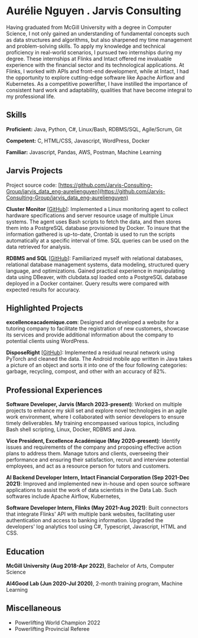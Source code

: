 # Aurélie Nguyen . Jarvis Consulting

Having graduated from McGill University with a degree in Computer Science, I not only gained an understanding of fundamental concepts such as data structures and algorithms, but also sharpened my time management and problem-solving skills. To apply my knowledge and technical proficiency in real-world scenarios, I pursued two internships during my degree. These internships at Flinks and Intact offered me invaluable experience with the financial sector and its technological applications. At Flinks, I worked with APIs and front-end development, while at Intact, I had the opportunity to explore cutting-edge software like Apache Airflow and Kubernetes. As a competitive powerlifter, I have instilled the importance of consistent hard work and adaptability, qualities that have become integral to my professional life.

## Skills

**Proficient:** Java, Python, C#, Linux/Bash, RDBMS/SQL, Agile/Scrum, Git

**Competent:** C, HTML/CSS, Javascript, WordPress, Docker

**Familiar:** Javascript, Pandas, AWS, Postman, Machine Learning

## Jarvis Projects

Project source code: [https://github.com/Jarvis-Consulting-Group/jarvis_data_eng-aurelienguyen](https://github.com/Jarvis-Consulting-Group/jarvis_data_eng-aurelienguyen)


**Cluster Monitor** [[GitHub](https://github.com/Jarvis-Consulting-Group/jarvis_data_eng-aurelienguyen/tree/master/linux_sql)]: Implemented a Linux monitoring agent to collect hardware specifications and server resource usage of multiple Linux systems. The agent uses Bash scripts to fetch the data, and then stores them into a PostgreSQL database provisioned by Docker. To insure that the information gathered is up-to-date, Crontab is used to run the scripts automatically at a specific interval of time. SQL queries can be used on the data retrieved for analysis.

**RDBMS and SQL** [[GitHub](https://github.com/Jarvis-Consulting-Group/jarvis_data_eng-aurelienguyen/tree/master/sql)]: Familiarized myself with relational databases, relational database management systems, data modeling, structured query language, and optimizations. Gained practical experience in manipulating data using DBeaver, with clubdata.sql loaded onto a PostgreSQL database deployed in a Docker container. Query results were compared with expected results for accuracy.


## Highlighted Projects
**excellenceacademique.com**: Designed and developed a website for a tutoring company to facilitate the registration of new customers, showcase its services and provide additional information about the company to potential clients using WordPress.

**DisposeRight** [[GitHub](https://github.com/aurelie-nguyen/DisposeRight)]: Implemented a residual neural network using PyTorch and cleaned the data. The Android mobile app written in Java takes a picture of an object and sorts it into one of the four following categories: garbage, recycling, compost, and other with an accuracy of 82%.


## Professional Experiences

**Software Developer, Jarvis (March 2023-present)**: Worked on multiple projects to enhance my skill set and explore novel technologies in an agile work environment, where I collaborated with senior developers to ensure timely deliverables. My training encompassed various topics, including Bash shell scripting, Linux, Docker, RDBMS and Java.

**Vice President, Excellence Académique (May 2020-present)**: Identify issues and requirements of the company and proposing effective action plans to address them. Manage tutors and clients, overseeing their performance and ensuring their satisfaction, recruit and interview potential employees, and act as a resource person for tutors and customers.

**AI Backend Developer Intern, Intact Financial Corporation (Sep 2021-Dec 2021)**: Improved and implemented new in-house and open source software applications to assist the work of data scientists in the Data Lab. Such softwares include Apache Airflow, Kubernetes, 

**Software Developer Intern, Flinks (May 2021-Aug 2021)**: Built connectors that integrate Flinks' API with multiple bank websites, facilitating user authentication and access to banking information. Upgraded the developers' log analytics tool using C#, Typescript, Javascript, HTML and CSS.


## Education
**McGill University (Aug 2018-Apr 2022)**, Bachelor of Arts, Computer Science

**AI4Good Lab (Jun 2020-Jul 2020)**, 2-month training program, Machine Learning


## Miscellaneous
- Powerlifting World Champion 2022
- Powerlifting Provincial Referee